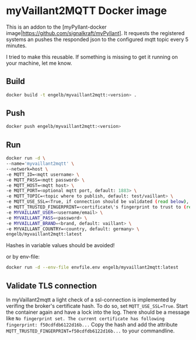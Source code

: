 # myVaillant2MQTT Docker image

This is an addon to the [myPyllant-docker image|https://github.com/signalkraft/myPyllant]. It requests the registered systems an pushes the responded json to the configured mqtt topic every 5 minutes.

I tried to make this reusable. If something is missing to get it running on your machine, let me know.

## Build
```bash
docker build -t engelb/myvaillant2mqtt:<version> .
```

## Push
```bash
docker push engelb/myvaillant2mqtt:<version>
```

## Run
```bash
docker run -d \
--name='myvaillant2mqtt' \
--network=host \
-e MQTT_ID=<mqtt username> \
-e MQTT_PASS=<mqtt password> \
-e MQTT_HOST=<mqtt host> \
-e MQTT_PORT=<optional mqtt port, default: 1883> \
-e MQTT_TOPIC=<topic where to publish, default: test/vaillant> \
-e MQTT_USE_SSL=<True, if connection should be validated (read below), default: False> \
-e MQTT_TRUSTED_FINGERPRINT=<certificate\'s fingerprint to trust to (read below)> \
-e MYVAILLANT_USER=<username/email> \
-e MYVAILLANT_PASS=<password> \
-e MYVAILLANT_BRAND=<brand, default: vaillant> \ 
-e MYVAILLANT_COUNTRY=<country, default: germany> \ 
engelb/myvaillant2mqtt:latest
```

Hashes in variable values ​​should be avoided!

or by env-file:
```bash
docker run -d --env-file envfile.env engelb/myvaillant2mqtt:latest
```

## Validate TLS connection

In myVaillant2mqtt a light check of a ssl-connection is implemented by verifing the broker's certificate hash. To do so, set `MQTT_USE_SSL=True`. Start the container again and have a lock into the log. There should be a message like 
`No fingerprint set. The current certificate has following fingerprint: f50cdfdb6122d16b...` 
Copy the hash and add the attribute `MQTT_TRUSTED_FINGERPRINT=f50cdfdb6122d16b...` to your commandline.
